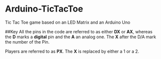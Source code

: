 # Arduino-TicTacToe
Tic Tac Toe game based on an LED Matrix and an Arduino Uno

##Key
All the pins in the code are referred to as either **DX** or **AX**, whereas the **D** marks a **digital** pin and the **A** an analog one.
The **X** after the D/A mark the number of the Pin.

Players are referred to as **PX**. The **X** is replaced by either a 1 or a 2.
